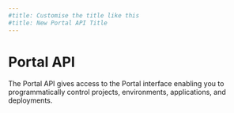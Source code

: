 ```yaml
---
#title: Customise the title like this
#title: New Portal API Title
---
```


# Portal API

The Portal API gives access to the Portal interface enabling you to programmatically control projects, environments, applications, and deployments.

